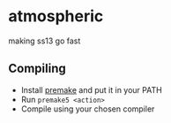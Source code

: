 # atmospheric
making ss13 go fast

## Compiling
- Install [premake](https://premake.github.io/) and put it in your PATH
- Run ``premake5 <action>``
- Compile using your chosen compiler
